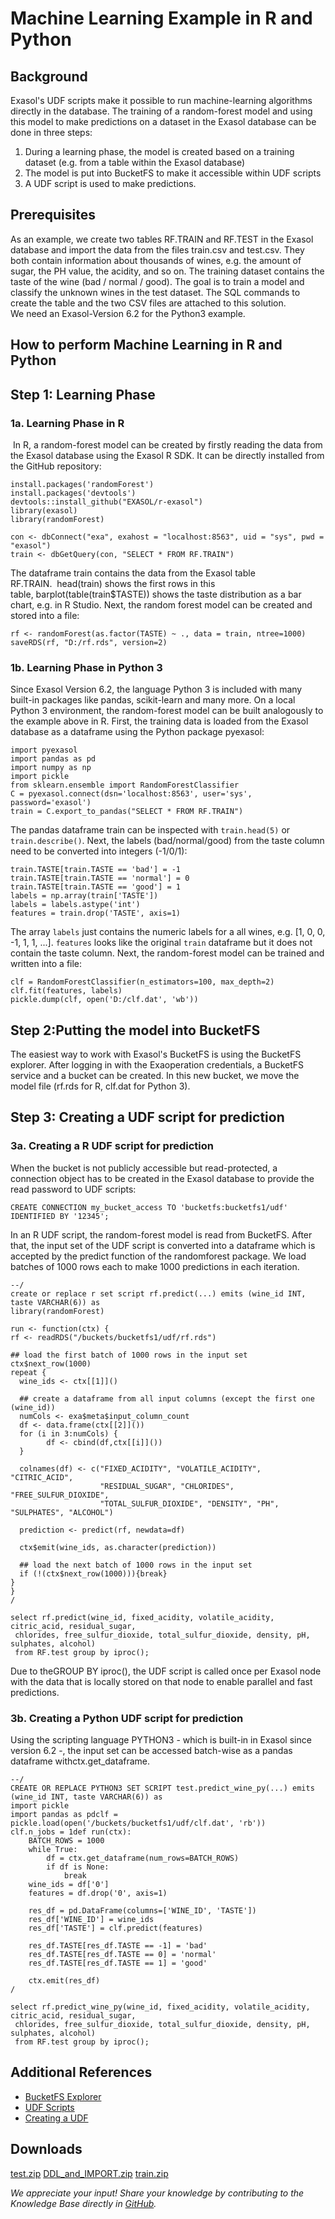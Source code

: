 # Machine Learning Example in R and Python 
## Background

Exasol's UDF scripts make it possible to run machine-learning algorithms directly in the database. The training of a random-forest model and using this model to make predictions on a dataset in the Exasol database can be done in three steps:

1. During a learning phase, the model is created based on a training dataset (e.g. from a table within the Exasol database) 
2. The model is put into BucketFS to make it accessible within UDF scripts
3. A UDF script is used to make predictions.

## Prerequisites

As an example, we create two tables RF.TRAIN and RF.TEST in the Exasol database and import the data from the files train.csv and test.csv. They both contain information about thousands of wines, e.g. the amount of sugar, the PH value, the acidity, and so on. The training dataset contains the taste of the wine (bad / normal / good). The goal is to train a model and classify the unknown wines in the test dataset. The SQL commands to create the table and the two CSV files are attached to this solution.  
We need an Exasol-Version 6.2 for the Python3 example.

## How to perform Machine Learning in R and Python

## Step 1: Learning Phase

### 1a. Learning Phase in R

 In R, a random-forest model can be created by firstly reading the data from the Exasol database using the Exasol R SDK. It can be directly installed from the GitHub repository:


```"code-java"
install.packages('randomForest')
install.packages('devtools')
devtools::install_github("EXASOL/r-exasol")
library(exasol)
library(randomForest)

con <- dbConnect("exa", exahost = "localhost:8563", uid = "sys", pwd = "exasol")
train <- dbGetQuery(con, "SELECT * FROM RF.TRAIN")
```
The dataframe train contains the data from the Exasol table RF.TRAIN.  head(train) shows the first rows in this table, barplot(table(train$TASTE)) shows the taste distribution as a bar chart, e.g. in R Studio. Next, the random forest model can be created and stored into a file:


```"code-java"
rf <- randomForest(as.factor(TASTE) ~ ., data = train, ntree=1000)
saveRDS(rf, "D:/rf.rds", version=2)
```
### 1b. Learning Phase in Python 3

Since Exasol Version 6.2, the language Python 3 is included with many built-in packages like pandas, scikit-learn and many more. On a local Python 3 environment, the random-forest model can be built analogously to the example above in R. First, the training data is loaded from the Exasol database as a dataframe using the Python package pyexasol:


```"code-java"
import pyexasol
import pandas as pd
import numpy as np
import pickle
from sklearn.ensemble import RandomForestClassifier
C = pyexasol.connect(dsn='localhost:8563', user='sys', password='exasol')
train = C.export_to_pandas("SELECT * FROM RF.TRAIN") 
```
The pandas dataframe train can be inspected with `train.head(5)` or `train.describe()`. Next, the labels (bad/normal/good) from the taste column need to be converted into integers (-1/0/1):


```"code-java"
train.TASTE[train.TASTE == 'bad'] = -1
train.TASTE[train.TASTE == 'normal'] = 0
train.TASTE[train.TASTE == 'good'] = 1
labels = np.array(train['TASTE'])
labels = labels.astype('int')
features = train.drop('TASTE', axis=1)
```
The array `labels` just contains the numeric labels for a all wines, e.g. [1, 0, 0, -1, 1, 1, ...]. `features` looks like the original `train` dataframe but it does not contain the taste column. Next, the random-forest model can be trained and written into a file:


```"code-java"
clf = RandomForestClassifier(n_estimators=100, max_depth=2)
clf.fit(features, labels)
pickle.dump(clf, open('D:/clf.dat', 'wb'))
```
## Step 2:Putting the model into BucketFS

The easiest way to work with Exasol's BucketFS is using the BucketFS explorer. After logging in with the Exaoperation credentials, a BucketFS service and a bucket can be created. In this new bucket, we move the model file (rf.rds for R, clf.dat for Python 3).

## Step 3: Creating a UDF script for prediction

### 3a. Creating a R UDF script for prediction

When the bucket is not publicly accessible but read-protected, a connection object has to be created in the Exasol database to provide the read password to UDF scripts:


```"code-sql"
CREATE CONNECTION my_bucket_access TO 'bucketfs:bucketfs1/udf' IDENTIFIED BY '12345'; 
```
In an R UDF script, the random-forest model is read from BucketFS. After that, the input set of the UDF script is converted into a dataframe which is accepted by the predict function of the randomforest package. We load batches of 1000 rows each to make 1000 predictions in each iteration.


```"code-sql"
--/
create or replace r set script rf.predict(...) emits (wine_id INT, taste VARCHAR(6)) as
library(randomForest)

run <- function(ctx) {
rf <- readRDS("/buckets/bucketfs1/udf/rf.rds")

## load the first batch of 1000 rows in the input set
ctx$next_row(1000)
repeat {
  wine_ids <- ctx[[1]]()

  ## create a dataframe from all input columns (except the first one (wine_id))
  numCols <- exa$meta$input_column_count
  df <- data.frame(ctx[[2]]())
  for (i in 3:numCols) {
        df <- cbind(df,ctx[[i]]())
  }

  colnames(df) <- c("FIXED_ACIDITY", "VOLATILE_ACIDITY", "CITRIC_ACID",
                    "RESIDUAL_SUGAR", "CHLORIDES", "FREE_SULFUR_DIOXIDE",
                    "TOTAL_SULFUR_DIOXIDE", "DENSITY", "PH", "SULPHATES", "ALCOHOL")

  prediction <- predict(rf, newdata=df)

  ctx$emit(wine_ids, as.character(prediction))  

  ## load the next batch of 1000 rows in the input set
  if (!(ctx$next_row(1000))){break}
}
}
/
```

```"code-sql"
select rf.predict(wine_id, fixed_acidity, volatile_acidity, citric_acid, residual_sugar, 
 chlorides, free_sulfur_dioxide, total_sulfur_dioxide, density, pH, sulphates, alcohol) 
 from RF.test group by iproc(); 
```
Due to theGROUP BY iproc(), the UDF script is called once per Exasol node with the data that is locally stored on that node to enable parallel and fast predictions.

### 3b. Creating a Python UDF script for prediction

Using the scripting language PYTHON3 - which is built-in in Exasol since version 6.2 -, the input set can be accessed batch-wise as a pandas dataframe withctx.get_dataframe.


```"code-sql"
--/
CREATE OR REPLACE PYTHON3 SET SCRIPT test.predict_wine_py(...) emits (wine_id INT, taste VARCHAR(6)) as
import pickle
import pandas as pdclf = pickle.load(open('/buckets/bucketfs1/udf/clf.dat', 'rb'))
clf.n_jobs = 1def run(ctx):
	BATCH_ROWS = 1000
	while True:
		df = ctx.get_dataframe(num_rows=BATCH_ROWS)
		if df is None:
			break
	wine_ids = df['0']
	features = df.drop('0', axis=1)
	
	res_df = pd.DataFrame(columns=['WINE_ID', 'TASTE'])
	res_df['WINE_ID'] = wine_ids
	res_df['TASTE'] = clf.predict(features)
	
	res_df.TASTE[res_df.TASTE == -1] = 'bad'
	res_df.TASTE[res_df.TASTE == 0] = 'normal'
	res_df.TASTE[res_df.TASTE == 1] = 'good'
  
	ctx.emit(res_df)
/
```

```"code-sql"
select rf.predict_wine_py(wine_id, fixed_acidity, volatile_acidity, citric_acid, residual_sugar, 
 chlorides, free_sulfur_dioxide, total_sulfur_dioxide, density, pH, sulphates, alcohol) 
 from RF.test group by iproc();
```
## Additional References

* [BucketFS Explorer](https://github.com/exasol/bucketfs-explorer)
* [UDF Scripts](https://docs.exasol.com/database_concepts/udf_scripts.htm)
* [Creating a UDF](https://exasol.my.site.com/s/article/How-to-create-and-use-UDFs)

## Downloads
[test.zip](https://github.com/exasol/Public-Knowledgebase/files/9936798/test.zip)
[DDL_and_IMPORT.zip](https://github.com/exasol/Public-Knowledgebase/files/9936800/DDL_and_IMPORT.zip)
[train.zip](https://github.com/exasol/Public-Knowledgebase/files/9936801/train.zip)

*We appreciate your input! Share your knowledge by contributing to the Knowledge Base directly in [GitHub](https://github.com/exasol/public-knowledgebase).* 